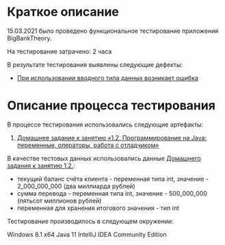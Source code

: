 # **Краткое описание**

15.03.2021 было проведено функциональное тестирование приложения BigBankTheory.

На тестирование затрачено: 2 часа

В результате тестирования выявлены следующие дефекты:

* [При использовании вводного типа данных возникает ошибка](https://github.com/tanyaandre/java2/issues/1)

# **Описание процесса тестирования**

В процессе тестирования использовались следующие артефакты:

1. [Домашнее задание к занятию «1.2. Программирование на Java: переменные, операторы, работа с отладчиком»](https://github.com/netology-code/javaqa-homeworks/tree/master/programming)

В качестве тестовых данных использовались данные [Домашнего задания к занятию 1.2.](https://github.com/netology-code/javaqa-homeworks/tree/master/programming):

* текущий баланс счёта клиента - переменная типа int, значение - 2_000_000_000 (два миллиарда рублей)
* сумма перевода - переменная типа int, значение - 500_000_000 (пятьсот миллионов рублей)
* переменная для хранения итогового значения - тип int

Тестирование производилось в следующем окружении:

Windows 8.1 x64
Java 11
IntelliJ IDEA Community Edition

